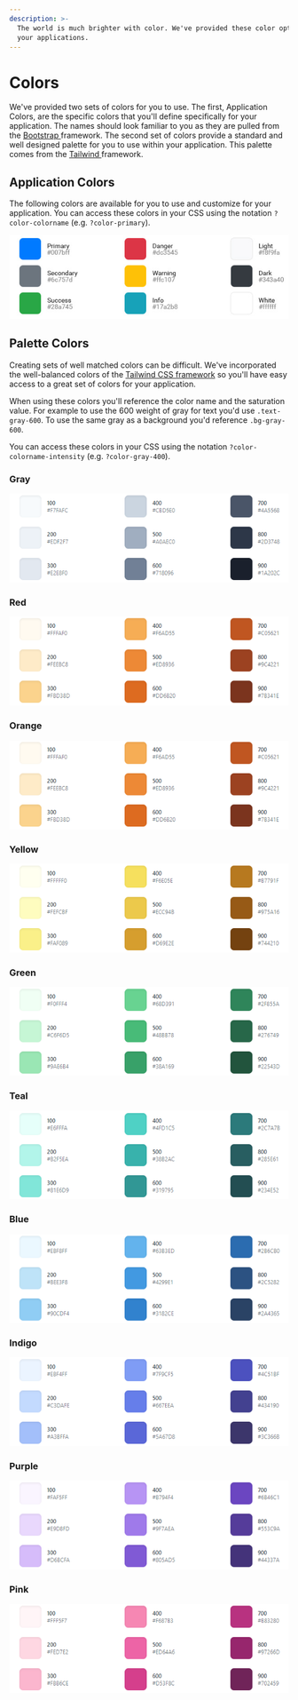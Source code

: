 ```yaml
---
description: >-
  The world is much brighter with color. We've provided these color options for
  your applications.
---
```


# Colors

We've provided two sets of colors for you to use. The first, Application Colors, are the specific colors that you'll define specifically for your application. The names should look familiar to you as they are pulled from the [Bootstrap ](https://getbootstrap.com/)framework. The second set of colors provide a standard and well designed palette for you to use within your application. This palette comes from the [Tailwind ](https://tailwindcss.com)framework.

## Application Colors

The following colors are available for you to use and customize for your application. You can access these colors in your CSS using the notation `?color-colorname` \(e.g. `?color-primary`\).

![](../.gitbook/assets/application-colors.jpg)

## Palette Colors

Creating sets of well matched colors can be difficult. We've incorporated the well-balanced colors of the [Tailwind CSS framework](https://tailwindcss.com/docs/customizing-colors) so you'll have easy access to a great set of colors for your application.

When using these colors you'll reference the color name and the saturation value. For example to use the 600 weight of gray for text you'd use `.text-gray-600`. To use the same gray as a background you'd reference `.bg-gray-600`.

You can access these colors in your CSS using the notation `?color-colorname-intensity` \(e.g. `?color-gray-400`\).

### Gray

![](../.gitbook/assets/image-8.png)

### Red

![](../.gitbook/assets/image%20%283%29.png)

### Orange

![](../.gitbook/assets/image-3.png)

### Yellow

![](../.gitbook/assets/image-7.png)

### Green

![](../.gitbook/assets/image-1.png)

### Teal

![](../.gitbook/assets/image-4.png)

### Blue

![](../.gitbook/assets/image-5.png)

### Indigo

![](../.gitbook/assets/image-2.png)

### Purple

![](../.gitbook/assets/image-9.png)

### Pink

![](../.gitbook/assets/image-6.png)

